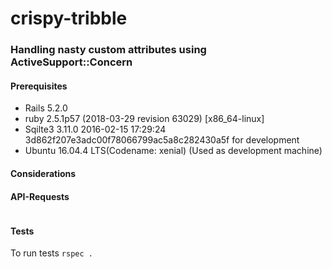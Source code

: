 # crispy-tribble

###  Handling nasty custom attributes using ActiveSupport::Concern 

#### Prerequisites

 * Rails 5.2.0
 * ruby 2.5.1p57 (2018-03-29 revision 63029) [x86_64-linux]
 * Sqilte3 3.11.0 2016-02-15 17:29:24 3d862f207e3adc00f78066799ac5a8c282430a5f for development
 * Ubuntu 16.04.4 LTS(Codename: xenial) (Used as development machine)


#### Considerations


#### API-Requests 

```CURL
```

#### Tests 

To run tests `rspec .`  

